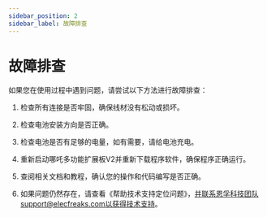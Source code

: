 ```yaml
---
sidebar_position: 2
sidebar_label: 故障排查
---
```


# 故障排查

如果您在使用过程中遇到问题，请尝试以下方法进行故障排查：

1. 检查所有连接是否牢固，确保线材没有松动或损坏。

2. 检查电池安装方向是否正确。

3. 检查电池是否有足够的电量，如有需要，请给电池充电。

4. 重新启动哪吒多功能扩展板V2并重新下载程序软件，确保程序正确运行。

5. 查阅相关文档和教程，确认您的操作和代码编写是否正确。

6. 如果问题仍然存在，请查看《帮助技术支持定位问题》，并联系恩孚科技团队support@elecfreaks.com以获得技术支持。
